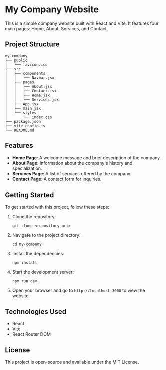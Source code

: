 # My Company Website

This is a simple company website built with React and Vite. It features four main pages: Home, About, Services, and Contact.

## Project Structure

```
my-company
├── public
│   └── favicon.ico
├── src
│   ├── components
│   │   └── Navbar.jsx
│   ├── pages
│   │   ├── About.jsx
│   │   ├── Contact.jsx
│   │   ├── Home.jsx
│   │   └── Services.jsx
│   ├── App.jsx
│   ├── main.jsx
│   └── styles
│       └── index.css
├── package.json
├── vite.config.js
└── README.md
```

## Features

- **Home Page**: A welcome message and brief description of the company.
- **About Page**: Information about the company's history and specialization.
- **Services Page**: A list of services offered by the company.
- **Contact Page**: A contact form for inquiries.

## Getting Started

To get started with this project, follow these steps:

1. Clone the repository:
   ```
   git clone <repository-url>
   ```

2. Navigate to the project directory:
   ```
   cd my-company
   ```

3. Install the dependencies:
   ```
   npm install
   ```

4. Start the development server:
   ```
   npm run dev
   ```

5. Open your browser and go to `http://localhost:3000` to view the website.

## Technologies Used

- React
- Vite
- React Router DOM

## License

This project is open-source and available under the MIT License.